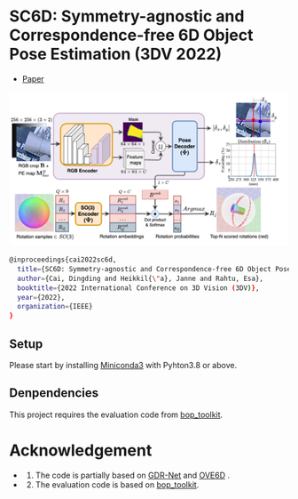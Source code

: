 # SC6D: Symmetry-agnostic and Correspondence-free 6D Object Pose Estimation (3DV 2022)
- [Paper](https://arxiv.org/abs/2208.02129)
<p align="center">
    <img src ="assets/sc6d_overview.png" width="800" />
</p>

``` Bash
@inproceedings{cai2022sc6d,
  title={SC6D: Symmetry-agnostic and Correspondence-free 6D Object Pose Estimation},
  author={Cai, Dingding and Heikkil{\"a}, Janne and Rahtu, Esa},
  booktitle={2022 International Conference on 3D Vision (3DV)},
  year={2022},
  organization={IEEE}
}
```




## Setup
Please start by installing [Miniconda3](https://conda.io/projects/conda/en/latest/user-guide/install/linux.html) with Pyhton3.8 or above.

## Denpendencies
This project requires the evaluation code from [bop_toolkit](https://github.com/thodan/bop_toolkit).


# Acknowledgement
- 1. The code is partially based on [GDR-Net](https://github.com/THU-DA-6D-Pose-Group/GDR-Net) and [OVE6D](https://github.com/dingdingcai/OVE6D-pos) .
- 2. The evaluation code is based on [bop_toolkit](https://github.com/thodan/bop_toolkit).



